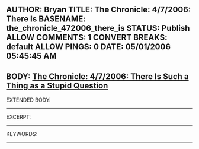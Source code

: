 AUTHOR: Bryan
TITLE: The Chronicle: 4/7/2006: There Is
BASENAME: the_chronicle_472006_there_is
STATUS: Publish
ALLOW COMMENTS: 1
CONVERT BREAKS: __default__
ALLOW PINGS: 0
DATE: 05/01/2006 05:45:45 AM
-----
BODY:
<a title="The Chronicle: 4/7/2006: There Is Such a Thing as a Stupid Question" href="http://chronicle.com/free/v52/i31/31b00501.htm">The Chronicle: 4/7/2006: There Is Such a Thing as a Stupid Question</a>
-----
EXTENDED BODY:

-----
EXCERPT:

-----
KEYWORDS:

-----


